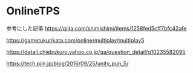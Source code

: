 # OnlineTPS
参考にした記事
https://qiita.com/shimishimi/items/1258fed5cff7bfc42afe


https://gametukurikata.com/online/multiplay/multiplay5


https://detail.chiebukuro.yahoo.co.jp/qa/question_detail/q10235582095


https://tech.pjin.jp/blog/2016/09/25/unity_pun_5/

